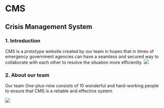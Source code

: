 # CMS
## Crisis Management System

### 1. Introduction
CMS is a prototype website created by our team in hopes that in times of emergency government agencies can have a seamless and secured way to collaborate with each other to resolve the situation more efficiently.
<img src="https://i.imgur.com/A8Kmalm.png"/>

### 2. About our team
Our team One-plus-nine consists of 10 wonderful and hard-working people to ensure that CMS is a reliable and effective system

<img src="https://i.imgur.com/4quOLrf.jpg"/>
